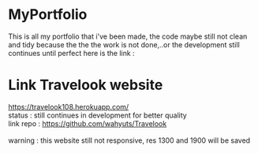 # MyPortfolio
This is all my portfolio that i've been made, the code maybe still not clean and tidy because the the the work is not done,..or the development still continues until perfect
here is the link :

# Link Travelook website
https://travelook108.herokuapp.com/ <br>
status : still continues in development for better quality <br>
link repo : https://github.com/wahyuts/Travelook <br>
<br>
warning : this website still not responsive, res 1300 and 1900 will be saved

